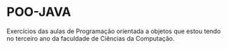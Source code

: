 # POO-JAVA
Exercícios das aulas de Programação orientada a objetos que estou tendo no terceiro ano da faculdade de Ciências da Computação.
